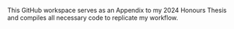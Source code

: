 This GitHub workspace serves as an Appendix to my 2024 Honours Thesis and compiles all necessary code to replicate my workflow. 
